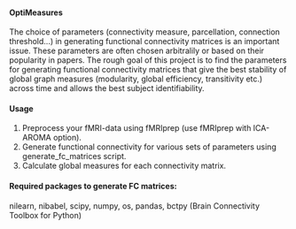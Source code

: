#### OptiMeasures
The choice of parameters (connectivity measure, parcellation, connection threshold...) in generating functional connectivity matrices is an important issue. These parameters are often chosen arbitralily or based on their popularity in papers.
The rough goal of this project is to find the parameters for generating functional connectivity matrices that give the best stability of global graph measures (modularity, global efficiency, transitivity etc.) across time and allows the best subject identifiability.

#### Usage
1. Preprocess your fMRI-data using fMRIprep (use fMRIprep with ICA-AROMA option).
2. Generate functional connectivity for various sets of parameters using generate_fc_matrices script.
3. Calculate global measures for each connectivity matrix.

#### Required packages to generate FC matrices:
nilearn, nibabel, scipy, numpy, os, pandas, bctpy (Brain Connectivity Toolbox for Python)
